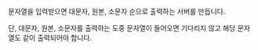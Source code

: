 문자열을 입력받으면 대문자, 원본, 소문자 순으로 출력하는 서버를 만듭니다.

단, 대문자, 원본, 소문자를 출력하는 도중 문자열이 들어오면 기다리지 않고 해당 문자열도 같이 출력되어야 합니다.
